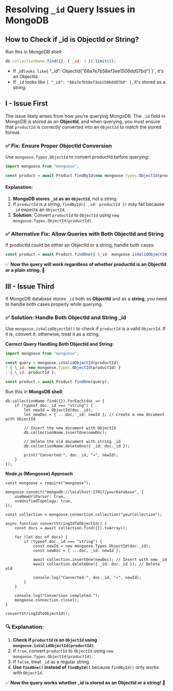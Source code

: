 # Resolving `_id` Query Issues in MongoDB

## How to Check if \_id is ObjectId or String?

Run this in MongoDB shell:

```javascript
db.collectionName.find({}, { _id: 1 }).limit(5);
```

- If \_id`looks like`{ "\_id": ObjectId("66a7e7b58ef3ee1506dd07bd") }`, it's an ObjectId.
- If `_id` looks like `{ "_id": "66a7e7b58ef3ee1506dd07bd" }`, it's stored as a string.

## I - Issue First

The issue likely arises from how you're querying MongoDB. The `_id` field in MongoDB is stored as an **ObjectId**, and when querying, you must ensure that `productId` is correctly converted into an `ObjectId` to match the stored format.

### ✅ Fix: Ensure Proper ObjectId Conversion

Use `mongoose.Types.ObjectId` to convert productId before querying:

```javascript
import mongoose from "mongoose";

const product = await Product.findById(new mongoose.Types.ObjectId(productId));
```

#### Explanation:

1. **MongoDB stores `_id` as an `ObjectId`**, not a string.
2. If `productId` is a string, `findById({ _id: productId })` may fail because `_id` expects an `ObjectId`.
3. **Solution:** Convert `productId` to `ObjectId` using `new mongoose.Types.ObjectId(productId)`.

### ✅ Alternative Fix: Allow Queries with Both ObjectId and String

If productId could be either an ObjectId or a string, handle both cases:

```javascript
const product = await Product.findOne({ \_id: mongoose.isValidObjectId(productId) ? new mongoose.Types.ObjectId(productId) : productId });
```

✅ **Now the query will work regardless of whether productId is an ObjectId or a plain string. 🚀**

## III - Issue Third

If MongoDB database stores `_id` both as **ObjectId** and as a **string**, you need to handle both cases properly while querying.

### ✅ Solution: Handle Both ObjectId and String \_id

Use `mongoose.isValidObjectId()` to check if `productId` is a valid `ObjectId`. If it is, convert it; otherwise, treat it as a string.

**Correct Query Handling Both ObjectId and String:**

```javascript
import mongoose from "mongoose";

const query = mongoose.isValidObjectId(productId)
? { \_id: new mongoose.Types.ObjectId(productId) }
: { \_id: productId };

const product = await Product.findOne(query);
```

Run this in **MongoDB shell**:

```
db.collectionName.find({}).forEach(doc => {
    if (typeof doc._id === "string") {
        let newId = ObjectId(doc._id);
        let newDoc = { ...doc, _id: newId }; // Create a new document with ObjectId

        // Insert the new document with ObjectId
        db.collectionName.insertOne(newDoc);

        // Delete the old document with string _id
        db.collectionName.deleteOne({ _id: doc._id });

        print("Converted:", doc._id, "→", newId);
    }
});
```

**Node.js (Mongoose) Approach**

```
const mongoose = require("mongoose");

mongoose.connect("mongodb://localhost:27017/yourDatabase", {
    useNewUrlParser: true,
    useUnifiedTopology: true,
});

const collection = mongoose.connection.collection("yourCollection");

async function convertStringIdToObjectId() {
    const docs = await collection.find({}).toArray();

    for (let doc of docs) {
        if (typeof doc._id === "string") {
            const newId = new mongoose.Types.ObjectId(doc._id);
            const newDoc = { ...doc, _id: newId };

            await collection.insertOne(newDoc); // Insert with new _id
            await collection.deleteOne({ _id: doc._id }); // Delete old

            console.log("Converted:", doc._id, "→", newId);
        }
    }

    console.log("Conversion completed.");
    mongoose.connection.close();
}

convertStringIdToObjectId();
```

### 🔍 Explanation:

1. **Check if `productId` is an `ObjectId` using `mongoose.isValidObjectId(productId)`**.
2. If `true`, convert `productId` to `ObjectId` using `new mongoose.Types.ObjectId(productId)`.
3. If `false`, treat `_id` as a regular string.
4. **Use `findOne()` instead of `findById()`** because `findById()` only works with `ObjectId`.

✅ **Now the query works whether \_id is stored as an ObjectId or a string! 🚀**

